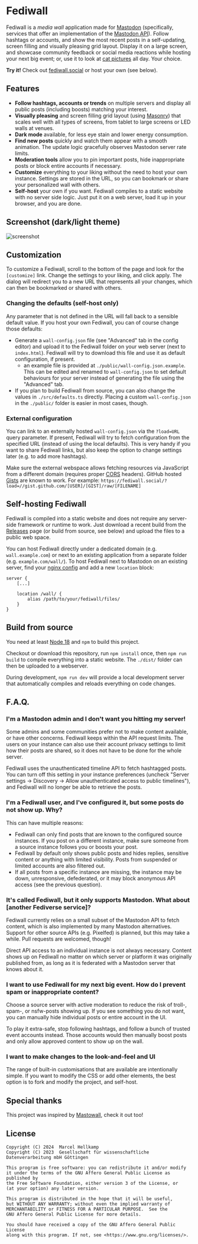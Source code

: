 # Fediwall

Fediwall is a *media wall* application made for [Mastodon](https://joinmastodon.org/) (specifically, services that offer an implementation of the [Mastodon API](https://docs.joinmastodon.org/api)). Follow hashtags or accounts, and show the most recent posts in a self-updating, screen filling and visually pleasing grid layout. Display it on a large screen, and showcase community feedback or social media reactions while hosting your next big event; or, use it to look at [cat pictures](https://mastodon.social/tags/catsofmastodon) all day. Your choice.

**Try it!** Check out [fediwall.social](https://fediwall.social/) or host your own (see below).

## Features

* **Follow hashtags, accounts or trends** on multiple servers and display all public posts (including boosts) matching your interest.
* **Visually pleasing** and screen filling grid layout (using [Masonry](https://www.npmjs.com/package/vue-masonry)) that scales well with all types of screens, from tablet to large screens or LED walls at venues.
* **Dark mode** available, for less eye stain and lower energy consumption.
* **Find new posts** quickly and watch them appear with a smooth animation. The update logic gracefully observes Mastodon server rate limits.
* **Moderation tools** allow you to pin important posts, hide inappropriate posts or block entire accounts if necessary.
* **Customize** everything to your liking without the need to host your own instance. Settings are stored in the URL, so you can bookmark or share your personalized wall with others.
* **Self-host** your own if you want. Fediwall compiles to a static website with no server side logic. Just put it on a web server, load it up in your browser, and you are done.

## Screenshot (dark/light theme)

![screenshot](https://github.com/defnull/fediwall/assets/62740/d838dfa7-b200-42f5-8130-9506da7dba0f)

## Customization

To customize a Fediwall, scroll to the bottom of the page and look for the `[customize]` link. Change the settings to your liking, and click apply. The dialog will redirect you to a new URL that represents all your changes, which can then be bookmarked or shared with others.

### Changing the defaults (self-host only)

Any parameter that is not defined in the URL will fall back to a sensible default value. If you host your own Fediwall, you can of course change those defaults:

* Generate a `wall-config.json` file (see "Advanced" tab in the config editor) and upload it to the Fediwall folder on your web server (next to `index.html`). Fediwall will try to download this file and use it as default configuration, if present.
  * an example file is provided at `./public/wall-config.json.example`. This can be edited and renamed to `wall-config.json` to set default behaviours for your server instead of generating the file using the "Advanced" tab.
* If you plan to build Fediwall from source, you can also change the values in `./src/defaults.ts` directly. Placing a custom `wall-config.json` in the `./public/` folder is easier in most cases, though.

### External configuration

You can link to an externally hosted `wall-config.json` via the `?load=URL` query parameter. If present, Fediwall will try to fetch configuration from the specified URL (instead of using the local defaults). This is very handy if you want to share Fediwall links, but also keep the option to change settings later (e.g. to add more hashtags).

Make sure the external webspace allows fetching resources via JavaScript from a different domain (requires proper [CORS](https://developer.mozilla.org/en-US/docs/Web/HTTP/CORS) headers). GitHub hosted [Gists](https://gist.github.com/) are known to work. For example: `https://fediwall.social/?load=//gist.github.com/[USER]/[GIST]/raw/[FILENAME]`

## Self-hosting Fediwall

Fediwall is compiled into a static website and does not require any server-side framework or runtime to work. Just download a recent build from the [Releases](https://github.com/defnull/fediwall/releases) page (or build from source, see below) and upload the files to a public web space.

You can host Fediwall directly under a dedicated domain (e.g. `wall.example.com`) or next to an existing application from a separate folder (e.g. `example.com/wall/`). To host Fediwall next to Mastodon on an existing server, find your [nginx config](https://github.com/mastodon/mastodon/blob/main/dist/nginx.conf) and add a new `location` block:

```nginx
server {
    [...]

    location /wall/ {
        alias /path/to/your/fediwall/files/
    }
}
```

## Build from source

You need at least [Node 18](https://docs.npmjs.com/downloading-and-installing-node-js-and-npm) and `npm` to build this project.

Checkout or download this repository, run `npm install` once, then `npm run build` to compile everything into a static website. The `./dist/` folder can then be uploaded to a webserver.

During development, `npm run dev` will provide a local development server that automatically compiles and reloads everything on code changes.

## F.A.Q.

### I'm a Mastodon admin and I don't want you hitting my server!

Some admins and some communities prefer not to make content available, or have other concerns. Fediwall keeps within the API request limits. The users on your instance can also use their account privacy settings to limit how their posts are shared, so it does not have to be done for the whole server.

Fediwall uses the unauthenticated timeline API to fetch hashtagged posts. You can turn off this setting in your instance preferences (uncheck "Server settings -> Discovery -> Allow unauthenticated access to public timelines"), and Fediwall will no longer be able to retrieve the posts.

### I'm a Fediwall user, and I've configured it, but some posts do not show up. Why?

This can have multiple reasons:

* Fediwall can only find posts that are known to the configured source instances. If you post on a different instance, make sure someone from a source instance follows you or boosts your post.
* Fediwall by default only shows public posts and hides replies, sensitive content or anything with limited visibility. Posts from suspended or limited accounts are also filtered out.
* If all posts from a specific instance are missing, the instance may be down, unresponsive, defederated, or it may block anonymous API access (see the previous question).

### It's called Fediwall, but it only supports Mastodon. What about [another Fediverse service]?

Fediwall currently relies on a small subset of the Mastodon API to fetch content, which is also implemented by many Mastodon alternatives. Support for other source APIs (e.g. Pixelfed) is planned, but this may take a while. Pull requests are welcomed, though!

Direct API access to an individual instance is not always necessary. Content shows up on Fediwall no matter on which server or platform it was originally published from, as long as it is federated with a Mastodon server that knows about it.

### I want to use Fediwall for my next big event. How do I prevent spam or inappropriate content?

Choose a source server with active moderation to reduce the risk of troll-, spam-, or nsfw-posts showing up. If you see something you do not want, you can manually hide individual posts or entire account in the UI.

To play it extra-safe, stop following hashtags, and follow a bunch of trusted event accounts instead. Those accounts would then manually boost posts and only allow approved content to show up on the wall.

### I want to make changes to the look-and-feel and UI

The range of built-in customisations that are available are intentionally simple. If you want to modify the CSS or add other elements, the best option is to fork and modify the project, and self-host.

## Special thanks

This project was inspired by [Mastowall](https://github.com/rstockm/mastowall), check it out too!

## License

    Copyright (C) 2024  Marcel Hellkamp
    Copyright (C) 2023  Gesellschaft für wissenschaftliche Datenverarbeitung mbH Göttingen

    This program is free software: you can redistribute it and/or modify
    it under the terms of the GNU Affero General Public License as published by
    the Free Software Foundation, either version 3 of the License, or
    (at your option) any later version.

    This program is distributed in the hope that it will be useful,
    but WITHOUT ANY WARRANTY; without even the implied warranty of
    MERCHANTABILITY or FITNESS FOR A PARTICULAR PURPOSE.  See the
    GNU Affero General Public License for more details.

    You should have received a copy of the GNU Affero General Public License
    along with this program. If not, see <https://www.gnu.org/licenses/>.
